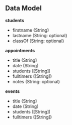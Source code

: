 ## Data Model 

**students**
- firstname (String)
- lastname (String: optional)
- classOf (String: optional)

**appointments**
- title (String)
- date (String)
- students ([String])
- fulltimers ([String])
- notes (String: optional)

**events**
- title (String)
- date (String)
- students ([String])
- fulltimers ([String])

